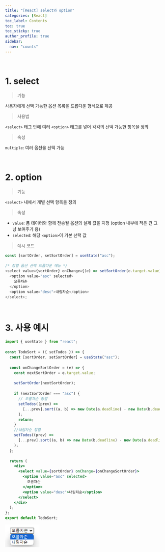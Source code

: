 ```yaml
---
title: "[React] select와 option"
categories: [React]
toc_label: Contents
toc: true
toc_sticky: true
author_profile: true
sidebar:
  nav: "counts"
---
```


<br>

# 1. select

> 기능

사용자에게 선택 가능한 옵션 목록을 드롭다운 형식으로 제공

> 사용법

`<select>` 태그 안에 여러 `<option>` 태그를 넣어 각각의 선택 가능한 항목을 정의

> 속성

`multiple`: 여러 옵션을 선택 가능

<br>

# 2. option

> 기능

`<select>` 내에서 개별 선택 항목을 정의

> 속성

- `value`: 폼 데이터와 함께 전송될 옵션의 실제 값을 지정 (option 내부에 적은 건 그냥 보여주기 용)
- `selected`: 해당 `<option>`이 기본 선택 값

> 예시 코드

```js
const [sortOrder, setSortOrder] = useState("asc");

/* 정렬 옵션 선택 드롭다운 메뉴 */
<select value={sortOrder} onChange={(e) => setSortOrder(e.target.value)}>
  <option value="asc" selected>
    오름차순
  </option>
  <option value="desc">내림차순</option>
</select>;
```

<br>

# 3. 사용 예시

```jsx
import { useState } from "react";

const TodoSort = ({ setTodos }) => {
  const [sortOrder, setSortOrder] = useState("asc");

  const onChangeSortOrder = (e) => {
    const nextSortOrder = e.target.value;

    setSortOrder(nextSortOrder);

    if (nextSortOrder === "asc") {
      // 오름차순 정렬
      setTodos((prev) =>
        [...prev].sort((a, b) => new Date(a.deadline) - new Date(b.deadline))
      );
      return;
    }
    //내림차순 정렬
    setTodos((prev) =>
      [...prev].sort((a, b) => new Date(b.deadline) - new Date(a.deadline))
    );
  };

  return (
    <div>
      <select value={sortOrder} onChange={onChangeSortOrder}>
        <option value="asc" selected>
          오름차순
        </option>
        <option value="desc">내림차순</option>
      </select>
    </div>
  );
};
export default TodoSort;
```

![](/assets/images/2024/2024-07-12-20-03-15.png)

<br>
